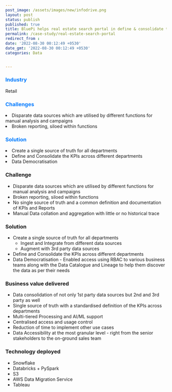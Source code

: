 ```yaml
---
post_image: /assets/images/new/infodrive.png 
layout: post 
status: publish 
published: true 
title: BluePi helps real estate search portal in define & consolidate the KPIs & data democratization
permalink: /case-study/real-estate-search-portal
redirect_from : 
date: '2022-08-30 00:12:49 +0530' 
date_gmt: '2022-08-30 00:12:49 +0530' 
categories: Data


---
```

<div class="row"> 
<div class="col-lg-4">
     <div class="top-class-detail">
        <div class="row align-item-center">
           <div class="col-lg-12">
             <div class="case_top_box">
               <h3 style="color:#007bff;">Industry </h3>
               <p>Retail</p>
              </div>
            </div>
            <div class="col-lg-12">
             <div class="case_top_box">
               <h3 style="color:#007bff;">Challenges</h3>
               <li>Disparate data sources which are utilised by different functions for manual analysis and campaigns</li>
               <li>Broken reporting, siloed within functions</li>
              </div>
            </div>
            <div class="col-lg-12">
             <div class="case_top_box">
               <h3 style="color:#007bff;">Solution</h3>
               <li>Create a single source of truth for all departments</li>
               <li>Define and Consolidate the KPIs across different departments</li>
               <li>Data Democratisation </li>
              </div>
            </div>
         </div>
      </div>
    </div>
<div class="col-lg-8" markdown="1">

### Challenge

- Disparate data sources which are utilised by different functions for manual analysis and campaigns
- Broken reporting, siloed within functions
- No single source of truth and a common definition and documentation of KPIs and Reports
- Manual Data collation and aggregation with little or no historical trace


### Solution
- Create a single source of truth for all departments
    - Ingest and Integrate from different data sources
    - Augment with 3rd party data sources
- Define and Consolidate the KPIs across different departments
- Data Democratisation - Enabled access using RBAC to various business teams along with the Data Catalogue and Lineage to help them discover the data as per their needs


### Business value delivered
- Data consolidation of not only 1st party data sources but 2nd and 3rd party as well
- Single source of truth with a standardised definition of the KPIs across departments
- Multi-tiered Processing and AI/ML support
- Centralised access and usage control
- Reduction of time to implement other use cases
- Data Accessibility at the most granular level - right from the senior stakeholders to the on-ground sales team


### Technology deployed

- Snowflake
- Databricks + PySpark
- S3
- AWS Data Migration Service
- Tableau



</div>
</div>